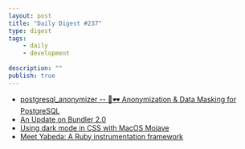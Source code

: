 ```yaml
---
layout: post
title: "Daily Digest #237"
type: digest
tags: 
    - daily
    - development
    
description: ""
publish: true
---
```


- [postgresql_anonymizer -- 🐘🕶️ Anonymization & Data Masking for PostgreSQL](https://gitlab.com/daamien/postgresql_anonymizer)
- [An Update on Bundler 2.0](https://bundler.io/blog/2018/11/04/an-update-on-bundler-2.html)
- [Using dark mode in CSS with MacOS Mojave](https://paulmillr.com/posts/using-dark-mode-in-css/)
- [Meet Yabeda: A Ruby instrumentation framework](https://evilmartians.com/chronicles/meet-yabeda-modular-framework-for-instrumenting-ruby-applications)
